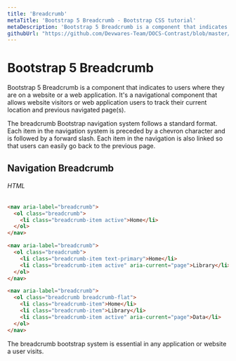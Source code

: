 ```yaml
---
title: 'Breadcrumb'
metaTitle: 'Bootstrap 5 Breadcrumb - Bootstrap CSS tutorial'
metaDescription: 'Bootstrap 5 Breadcrumb is a component that indicates to users where they are on a website or in a Web application.'
githubUrl: "https://github.com/Devwares-Team/DOCS-Contrast/blob/master/content/contrast/javascript/components/breadcrumb.md"
---
```


# Bootstrap 5 Breadcrumb

Bootstrap 5 Breadcrumb is a component that indicates to users where they are on a website or a web application. It's a navigational component that allows website visitors or web application users to track their current location and previous navigated page(s).

The breadcrumb Bootstrap navigation system follows a standard format. Each item in the navigation system is preceded by a chevron character and is followed by a forward slash. Each item in the navigation is also linked so that users can easily go back to the previous page.

## Navigation Breadcrumb

<Breadcrumb1/>

###### HTML

```html
<nav aria-label="breadcrumb">
  <ol class="breadcrumb">
    <li class="breadcrumb-item active">Home</li>
  </ol>
</nav>

<nav aria-label="breadcrumb">
  <ol class="breadcrumb">
    <li class="breadcrumb-item text-primary">Home</li>
    <li class="breadcrumb-item active" aria-current="page">Library</li>
  </ol>
</nav>

<nav aria-label="breadcrumb">
  <ol class="breadcrumb breadcrumb-flat">
    <li class="breadcrumb-item">Home</li>
    <li class="breadcrumb-item">Library</li>
    <li class="breadcrumb-item active" aria-current="page">Data</li>
  </ol>
</nav>
```

The breadcrumb bootstrap system is essential in any application or website a user visits.
